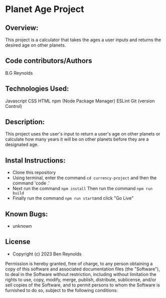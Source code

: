 # Planet Age Project
## Overview:
This project is a calculator that takes the ages a user inputs and returns the desired age on other planets.
## Code contributors/Authors
B.G Reynolds

## Technologies Used:

Javascript
CSS
HTML
npm (Node Package Manager)
ESLint
Git (version Control)

## Description:

This project uses the user's input to return a user's age on other planets or calculate how many years it will be on other planets before they are a designated age.
## Instal Instructions:

- Clone this repository
- Using terminal, enter the command `cd currency-project` and then the command 'code .'
- Next run the command `npm install`
  Then run the command `npm run build`
- Finally run the command `npm run start`and click "Go Live"

## Known Bugs:
- unknown

## License
- Copyright (c) 2023 Ben Reynolds

Permission is hereby granted, free of charge, to any person obtaining a copy of this software and associated documentation files (the "Software"), to deal in the Software without restriction, including without limitation the rights to use, copy, modify, merge, publish, distribute, sublicense, and/or sell copies of the Software, and to permit persons to whom the Software is furnished to do so, subject to the following conditions:
